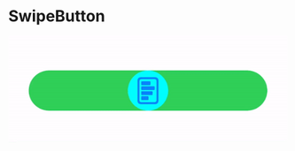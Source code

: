 # SwipeButton
![Sample](https://github.com/rajeshpremani/SwipeButton/blob/main/Example/Assets/demo.gif)
